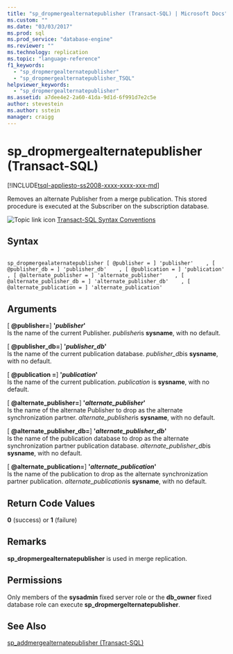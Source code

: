 ```yaml
---
title: "sp_dropmergealternatepublisher (Transact-SQL) | Microsoft Docs"
ms.custom: ""
ms.date: "03/03/2017"
ms.prod: sql
ms.prod_service: "database-engine"
ms.reviewer: ""
ms.technology: replication
ms.topic: "language-reference"
f1_keywords: 
  - "sp_dropmergealternatepublisher"
  - "sp_dropmergealternatepublisher_TSQL"
helpviewer_keywords: 
  - "sp_dropmergealternatepublisher"
ms.assetid: a7dee4e2-2a60-41da-9d1d-6f991d7e2c5e
author: stevestein
ms.author: sstein
manager: craigg
---
```

# sp_dropmergealternatepublisher (Transact-SQL)
[!INCLUDE[tsql-appliesto-ss2008-xxxx-xxxx-xxx-md](../../includes/tsql-appliesto-ss2008-xxxx-xxxx-xxx-md.md)]

  Removes an alternate Publisher from a merge publication. This stored procedure is executed at the Subscriber on the subscription database.  
  
 ![Topic link icon](../../database-engine/configure-windows/media/topic-link.gif "Topic link icon") [Transact-SQL Syntax Conventions](../../t-sql/language-elements/transact-sql-syntax-conventions-transact-sql.md)  
  
## Syntax  
  
```  
  
sp_dropmergealaternatepublisher [ @publisher = ] 'publisher'    , [ @publisher_db = ] 'publisher_db'    , [ @publication = ] 'publication'    , [ @alternate_publisher = ] 'alternate_publisher'    , [ @alternate_publisher_db = ] 'alternate_publisher_db'    , [ @alternate_publication = ] 'alternate_publication'  
```  
  
## Arguments  
 [ **@publisher=**] **'***publisher***'**  
 Is the name of the current Publisher. *publisher*is **sysname**, with no default.  
  
 [ **@publisher_db=**] **'***publisher_db***'**  
 Is the name of the current publication database. *publisher_db*is **sysname**, with no default.  
  
 [ **@publication =**] **'***publication***'**  
 Is the name of the current publication. *publication* is **sysname**, with no default.  
  
 [ **@alternate_publisher=**] **'***alternate_publisher***'**  
 Is the name of the alternate Publisher to drop as the alternate synchronization partner. *alternate_publisher*is **sysname**, with no default.  
  
 [ **@alternate_publisher_db=**] **'***alternate_publisher_db***'**  
 Is the name of the publication database to drop as the alternate synchronization partner publication database. *alternate_publisher_db*is **sysname**, with no default.  
  
 [ **@alternate_publication=**] **'***alternate_publication***'**  
 Is the name of the publication to drop as the alternate synchronization partner publication. *alternate_publication*is **sysname**, with no default.  
  
## Return Code Values  
 **0** (success) or **1** (failure)  
  
## Remarks  
 **sp_dropmergealternatepublisher** is used in merge replication.  
  
## Permissions  
 Only members of the **sysadmin** fixed server role or the **db_owner** fixed database role can execute **sp_dropmergelternatepublisher**.  
  
## See Also  
 [sp_addmergealternatepublisher &#40;Transact-SQL&#41;](../../relational-databases/system-stored-procedures/sp-addmergealternatepublisher-transact-sql.md)  
  
  
